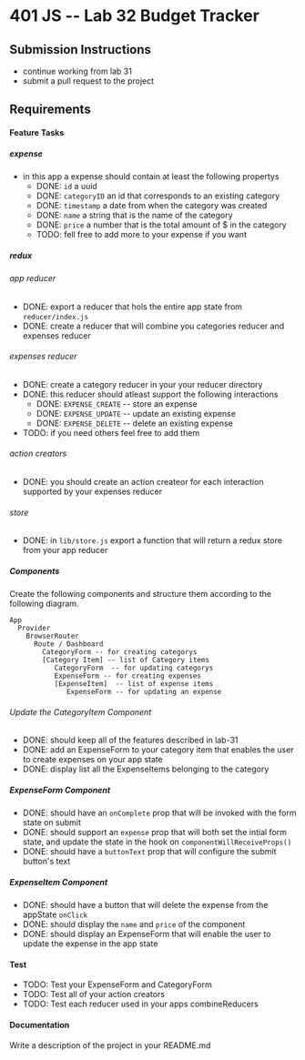 401 JS --  Lab 32 Budget Tracker
===

## Submission Instructions
  *  continue working from lab 31
  *  submit a pull request to the project

## Requirements  
#### Feature Tasks
##### expense
* in this app a expense should contain at least the following propertys
  * DONE:  `id` a uuid
  * DONE:  `categoryID` an id that corresponds to an existing category
  * DONE:  `timestamp` a date from when the category was created
  * DONE:  `name` a string that is the name of the category
  * DONE:  `price` a number that is the total amount of $ in the category
  * TODO:  fell free to add more to your expense if you want

##### redux
###### app reducer
* DONE:  export a reducer that hols the entire app state from `reducer/index.js`
* DONE:  create a reducer that will combine you categories reducer and expenses reducer


###### expenses reducer
* DONE:  create a category reducer in your your reducer directory
* DONE:  this reducer should atleast support the following interactions
  * DONE:  `EXPENSE_CREATE` -- store an expense
  * DONE:  `EXPENSE_UPDATE` -- update an existing expense
  * DONE:  `EXPENSE_DELETE` -- delete an existing expense
* TODO:  if you need others feel free to add them

###### action creators
* DONE:  you should create an action createor for each interaction supported by your expenses reducer

###### store
* DONE:  in `lib/store.js` export a function  that will return a redux store from your app reducer

##### Components
Create the following components and structure them according to the following diagram.  
```
App
  Provider
    BrowserRouter
      Route / Dashboard
        CategoryForm -- for creating categorys
        [Category Item] -- list of Category items
           CategoryForm  -- for updating categorys
           ExpenseForm -- for creating expenses
           [ExpenseItem]  -- list of expense items
              ExpenseForm -- for updating an expense
```

###### Update the CategoryItem Component
* DONE:  should keep all of the features described in lab-31
* DONE:  add an ExpenseForm to your category item that enables the user to create expenses on your app state
* DONE:  display list all the ExpenseItems belonging to the category


##### ExpenseForm Component
* DONE:  should have an `onComplete` prop that will be invoked with the form state on submit
* DONE:  should support an `expense` prop that will both set the intial form state, and update the state in the hook on `componentWillReceiveProps()`
* DONE:  should have a `buttonText` prop that will configure the submit button's text

##### ExpenseItem Component
* DONE:  should have a button that will delete the expense from the appState `onClick`
* DONE:  should display the `name` and `price` of the component
* DONE:  should display an ExpenseForm that will enable the user to update the expense in the app state

#### Test
* TODO:  Test your ExpenseForm and CategoryForm
* TODO:  Test all of your action creators
* TODO:  Test each reducer used in your apps combineReducers

####  Documentation  
Write a description of the project in your README.md

